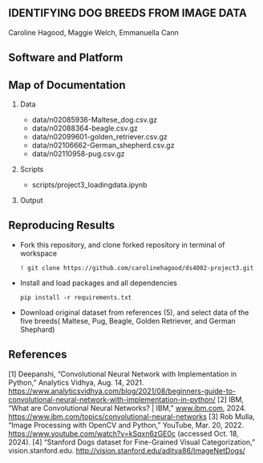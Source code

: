 ## IDENTIFYING DOG BREEDS FROM IMAGE DATA


Caroline Hagood, Maggie Welch, Emmanuella Cann


## Software and Platform





## Map of Documentation

1. Data
   - data/n02085936-Maltese_dog.csv.gz
   - data/n02088364-beagle.csv.gz
   - data/n02099601-golden_retriever.csv.gz
   - data/n02106662-German_shepherd.csv.gz
   - data/n02110958-pug.csv.gz
   
2. Scripts
   - scripts/project3_loadingdata.ipynb
   
3. Output
   


## Reproducing Results

- Fork this repository, and clone forked repository in terminal of workspace

  ```! git clone https://github.com/carolinehagood/ds4002-project3.git```

- Install and load packages and all dependencies

  ```pip install -r requirements.txt ```
  
- Download original dataset from references (5), and select data of the five breeds( Maltese, Pug, Beagle, Golden Retriever, and German Shephard)





## References

[1] Deepanshi, “Convolutional Neural Network with Implementation in Python,” Analytics Vidhya, Aug. 14, 2021. https://www.analyticsvidhya.com/blog/2021/08/beginners-guide-to-convolutional-neural-network-with-implementation-in-python/
‌[2] IBM, “What are Convolutional Neural Networks? | IBM,” www.ibm.com, 2024. https://www.ibm.com/topics/convolutional-neural-networks
‌[3] Rob Mulla, “Image Processing with OpenCV and Python,” YouTube, Mar. 20, 2022. https://www.youtube.com/watch?v=kSqxn6zGE0c (accessed Oct. 18, 2024).
‌[4] “Stanford Dogs dataset for Fine-Grained Visual Categorization,” vision.stanford.edu. http://vision.stanford.edu/aditya86/ImageNetDogs/

‌
